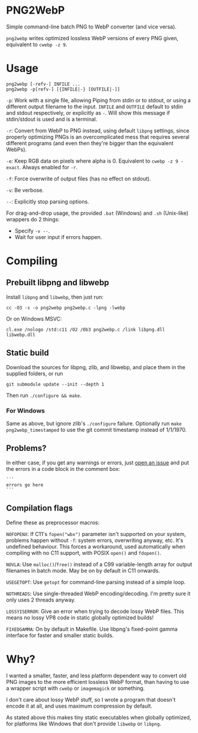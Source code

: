 # PNG2WebP
Simple command-line batch PNG to WebP converter (and vice versa).

`png2webp` writes optimized lossless WebP versions of every PNG given,
equivalent to `cwebp -z 9`.

# Usage

    png2webp [-refv-] INFILE ...
    png2webp -p[refv-] [{INFILE|-} [OUTFILE|-]]

`-p`: Work with a single file, allowing Piping from stdin or to stdout,
    or using a different output filename to the input.
    `INFILE` and `OUTFILE` default to stdin and stdout respectively,
    or explicitly as `-`.
    Will show this message if stdin/stdout is used and is a terminal.

`-r`: Convert from WebP to PNG instead, using default `libpng` settings,
    since properly optimizing PNGs is an overcomplicated mess
    that requires several different programs
    (and even then they're bigger than the equivalent WebPs).

`-e`: Keep RGB data on pixels where alpha is 0.
    Equivalent to `cwebp -z 9 -exact`. Always enabled for `-r`.

`-f`: Force overwrite of output files (has no effect on stdout).

`-v`: Be verbose.

`--`: Explicitly stop parsing options.

For drag-and-drop usage, the provided `.bat` (Windows) and `.sh` (Unix-like)
wrappers do 2 things:
* Specify `-v --`.
* Wait for user input if errors happen.

# Compiling
## Prebuilt libpng and libwebp
Install `libpng` and `libwebp`, then just run:

    cc -O3 -s -o png2webp png2webp.c -lpng -lwebp

Or on Windows MSVC:

    cl.exe /nologo /std:c11 /O2 /Ob3 png2webp.c /link libpng.dll libwebp.dll

## Static build
Download the sources for libpng, zlib, and libwebp,
and place them in the supplied folders, or run

    git submodule update --init --depth 1

Then run `./configure && make`.

### For Windows
Same as above, but ignore zlib's `./configure` failure.
Optionally run `make png2webp_timestamped`
to use the git commit timestamp instead of 1/1/1970.

## Problems?
In either case, if you get any warnings or errors, just
[open an issue](https://github.com/landfillbaby/png2webp/issues/new)
and put the errors in a code block in the comment box:

    ```
    errors go here
    ```

## Compilation flags
Define these as preprocessor macros:

`NOFOPENX`: If C11's `fopen("wbx")` parameter isn't supported on your system,
problems happen without `-f`: system errors, overwriting anyway, etc.
It's undefined behaviour. This forces a workaround, used automatically
when compiling with no C11 support, with POSIX `open()` and `fdopen()`.

`NOVLA`: Use `malloc()`/`free()` instead of a C99 variable-length array
for output filenames in batch mode. May be on by default in C11 onwards.

`USEGETOPT`: Use `getopt` for command-line parsing instead of a simple loop.

`NOTHREADS`: Use single-threaded WebP encoding/decoding.
I'm pretty sure it only uses 2 threads anyway.

`LOSSYISERROR`: Give an error when trying to decode lossy WebP files.
This means no lossy VP8 code in static globally optimized builds!

`FIXEDGAMMA`: On by default in Makefile.
Use libpng's fixed-point gamma interface for faster and smaller static builds.

# Why?
I wanted a smaller, faster, and less platform dependent way to convert old
PNG images to the more efficient lossless WebP format,
than having to use a wrapper script with `cwebp` or `imagemagick` or something.

I don't care about lossy WebP stuff, so I wrote a program that doesn't encode
it at all, and uses maximum compression by default.

As stated above this makes tiny static executables when globally optimized,
for platforms like Windows that don't provide `libwebp` or `libpng`.
